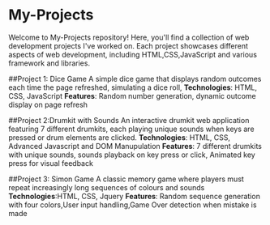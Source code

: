 # My-Projects
Welcome to My-Projects repository! Here, you'll find a collection of web development projects I've worked on. Each project showcases different aspects of web development, including HTML,CSS,JavaScript and various framework and libraries.

##Project 1: Dice Game
A simple dice game that displays random outcomes each time the page refreshed, simulating a dice roll,
**Technologies**: HTML, CSS, JavaScript
**Features**: Random number generation, dynamic outcome display on page refresh

##Project 2:Drumkit with Sounds
An interactive drumkit web application featuring 7 different drumkits, each playing unique sounds when keys are pressed or drum elements are clicked.
**Technologies**: HTML, CSS, Advanced Javascript and DOM Manupulation
**Features**: 7 different drumkits with unique sounds, sounds playback on key press or click, Animated key press for visual feedback

##Project 3: Simon Game
A classic memory game where players must repeat increasingly long sequences of colours and sounds
**Technologies**:HTML, CSS, Jquery
**Features**: Random sequence generation with four colors,User input handling,Game Over detection when mistake is made
